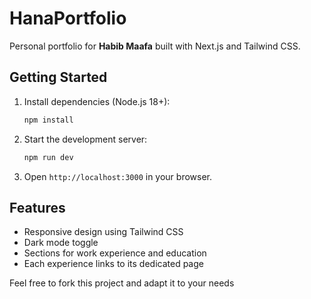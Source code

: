 # HanaPortfolio

Personal portfolio for **Habib Maafa** built with Next.js and Tailwind CSS.

## Getting Started

1. Install dependencies (Node.js 18+):
   ```bash
   npm install
   ```
2. Start the development server:
   ```bash
   npm run dev
   ```
3. Open `http://localhost:3000` in your browser.

## Features

- Responsive design using Tailwind CSS
- Dark mode toggle
- Sections for work experience and education
- Each experience links to its dedicated page

Feel free to fork this project and adapt it to your needs
